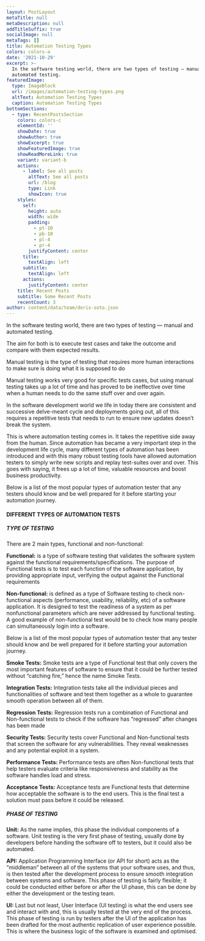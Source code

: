 ```yaml
---
layout: PostLayout
metaTitle: null
metaDescription: null
addTitleSuffix: true
socialImage: null
metaTags: []
title: Automation Testing Types
colors: colors-a
date: '2021-10-29'
excerpt: >-
  In the software testing world, there are two types of testing — manual and
  automated testing.
featuredImage:
  type: ImageBlock
  url: /images/automation-testing-types.png
  altText: Automation Testing Types
  caption: Automation Testing Types
bottomSections:
  - type: RecentPostsSection
    colors: colors-c
    elementId: ''
    showDate: true
    showAuthor: true
    showExcerpt: true
    showFeaturedImage: true
    showReadMoreLink: true
    variant: variant-b
    actions:
      - label: See all posts
        altText: See all posts
        url: /blog
        type: Link
        showIcon: true
    styles:
      self:
        height: auto
        width: wide
        padding:
          - pt-10
          - pb-10
          - pl-4
          - pr-4
        justifyContent: center
      title:
        textAlign: left
      subtitle:
        textAlign: left
      actions:
        justifyContent: center
    title: Recent Posts
    subtitle: Some Recent Posts
    recentCount: 3
author: content/data/team/doris-soto.json
---
```

In the software testing world, there are two types of testing — manual and automated testing.

The aim for both is to execute test cases and take the outcome and compare with them expected results.

Manual testing is the type of testing that requires more human interactions to make sure is doing what it is supposed to do

Manual testing works very good for specific tests cases, but using manual testing takes up a lot of time and has proved to be ineffective over time when a human needs to do the same stuff over and over again.

In the software development world we life in today there are consistent and successive delve-meant cycle and deployments going out, all of this requires a repetitive tests that needs to run to ensure new updates doesn’t break the system.

This is where automation testing comes in. It takes the repetitive side away from the human. Since automation has became a very important step in the development life cycle, many different types of automation has been introduced and with this many robust testing tools have allowed automation testers to simply write new scripts and replay test-suites over and over. This goes with saying, it frees up a lot of time, valuable resources and boost business productivity.

Below is a list of the most popular types of automation tester that any testers should know and be well prepared for it before starting your automation journey.

#### **DIFFERENT TYPES OF AUTOMATION TESTS**

##### **TYPE OF TESTING**

There are 2 main types, functional and non-functional:

**Functional:** is a type of software testing that validates the software system against the functional requirements/specifications. The purpose of Functional tests is to test each function of the software application, by providing appropriate input, verifying the output against the Functional requirements

**Non-functional:** is defined as a type of Software testing to check non-functional aspects (performance, usability, reliability, etc) of a software application. It is designed to test the readiness of a system as per nonfunctional parameters which are never addressed by functional testing. A good example of non-functional test would be to check how many people can simultaneously login into a software.

Below is a list of the most popular types of automation tester that any tester should know and be well prepared for it before starting your automation journey.

**Smoke Tests:** Smoke tests are a type of Functional test that only covers the most important features of software to ensure that it could be further tested without “catching fire,” hence the name Smoke Tests.

**Integration Tests:** Integration tests take all the individual pieces and functionalities of software and test them together as a whole to guarantee smooth operation between all of them.

**Regression Tests:** Regression tests run a combination of Functional and Non-functional tests to check if the software has “regressed” after changes has been made

**Security Tests:** Security tests cover Functional and Non-functional tests that screen the software for any vulnerabilities. They reveal weaknesses and any potential exploit in a system.

**Performance Tests:** Performance tests are often Non-functional tests that help testers evaluate criteria like responsiveness and stability as the software handles load and stress.

**Acceptance Tests:** Acceptance tests are Functional tests that determine how acceptable the software is to the end users. This is the final test a solution must pass before it could be released.

##### **PHASE OF TESTING**

**Unit:** As the name implies, this phase the individual components of a software. Unit testing is the very first phase of testing, usually done by developers before handing the software off to testers, but it could also be automated.

**API:** Application Programming Interface (or API for short) acts as the “middleman” between all of the systems that your software uses, and thus, is then tested after the development process to ensure smooth integration between systems and software. This phase of testing is fairly flexible; it could be conducted either before or after the UI phase, this can be done by either the development or the testing team.

**UI:** Last but not least, User Interface (UI testing) is what the end users see and interact with and, this is usually tested at the very end of the process. This phase of testing is run by testers after the UI of the application has been drafted for the most authentic replication of user experience possible. This is where the business logic of the software is examined and optimised.
